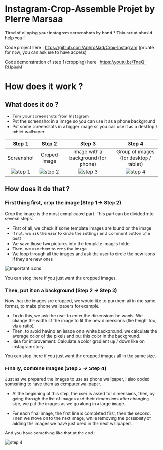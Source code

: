 # Instagram-Crop-Assemble Projet by Pierre Marsaa

Tired of clipping your instagram screenshots by hand ? This script should help you !

Code project here : https://github.com/AphroMad/Crop-Instagram (private for now, you can ask me to have access)

Code demonstration of step 1 (cropping) here : https://youtu.be/TneQ-RHpimM

# How does it work ?  

## What does it do ? 
- Trim your screenshots from Instagram 
- Put the screenshot in a image so you can use it as a phone background
- Put some screenshots in a bigger image so you can use it as a desktop / tablet wallpaper 



| Step 1 | Step 2 | Step 3 | Step 4 | 
|:---:|:---:|:---:|:---:|
| Screenshot | Croped image | Image with a background (for phone) | Group of images (for desktop / tablet) 
![step 1](https://github.com/PierreMars/Instagram-Crop-Assemble/blob/main/example/step1.png) |  ![step 2](https://github.com/PierreMars/Instagram-Crop-Assemble/blob/main/example/step2.jpg) | ![step 3](https://github.com/PierreMars/Instagram-Crop-Assemble/blob/main/example/step3.jpg) | ![step 4](https://github.com/PierreMars/Instagram-Crop-Assemble/blob/main/example/step4.png)


## How does it do that ? 
### First thing first, crop the image (Step 1 -> Step 2)
Crop the image is the most complicated part. This part can be divided into several steps. 

- First of all, we check if some template images are found on the image
- If not, we ask the user to circle the settings and comment button of a post
- We save those two pictures into the template images folder
- Then, we use them to crop the image
- We loop through all the images and ask the user to circle the new icons if they are new ones

![Important icons](https://github.com/PierreMars/Instagram-Crop-Assemble/blob/main/example/instaIcons.png)

You can stop there if you just want the cropped images.

### Then, put it on a background (Step 2 -> Step 3)

Now that the images are cropped, we would like to put them all in the same format, to make phone wallpapers for example. 

- To do this, we ask the user to enter the dimensions he wants. We change the width of the image to fit the new dimensions (the height too, via a ratio). 
- Then, to avoid having an image on a white background, we calculate the average color of the pixels and put this color in the background. 
- Idea for improvement: Calculate a color gradient up / down like on instagram story. 

You can stop there if you just want the cropped images all in the same size. 

### Finally, combine images (Step 3 -> Step 4)
Just as we prepared the images to use as phone wallpaper, I also coded something to have them as computer wallpaper. 

- At the beginning of this step, the user is asked for dimensions, then, by going through the list of images and their dimensions after changing size, we put the images as we go along in a large image. 

- For each final image, the first line is completed first, then the second. Then we move on to the next image, while removing the possibility of adding the images we have just used in the next wallpapers. 

And you have something like that at the end : 

![step 4](https://github.com/PierreMars/Instagram-Crop-Assemble/blob/main/example/step4.png)


